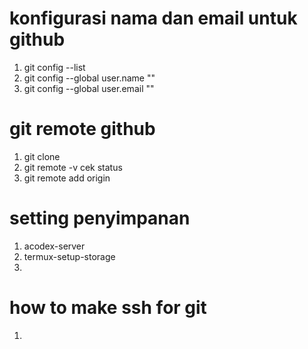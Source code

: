 # konfigurasi nama dan email untuk github
  1. git config --list
  2. git config --global user.name ""
  3. git config --global user.email ""
  
# git remote github
  1. git clone 
  2. git remote -v    cek status
  3. git remote add origin 
  
  
# setting penyimpanan
  1. acodex-server
  2. termux-setup-storage
  3. 
# how to make ssh for git
  1. 

